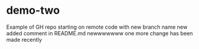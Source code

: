 # demo-two
Example of GH repo starting on remote code with new branch name
new added comment in README.md
newwwwwww
one more change has been made recently

